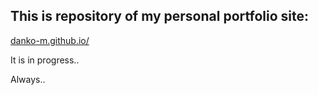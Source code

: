 ## This is repository of my personal portfolio site:
[danko-m.github.io/](http://danko-m.github.io/)

It is in progress..

Always..